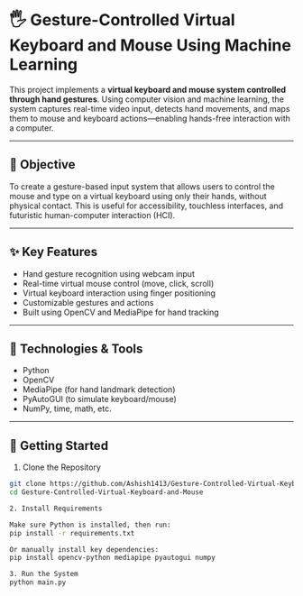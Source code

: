 # 🖐️ Gesture-Controlled Virtual Keyboard and Mouse Using Machine Learning

This project implements a **virtual keyboard and mouse system controlled through hand gestures**. Using computer vision and machine learning, the system captures real-time video input, detects hand movements, and maps them to mouse and keyboard actions—enabling hands-free interaction with a computer.

---

## 🎯 Objective

To create a gesture-based input system that allows users to control the mouse and type on a virtual keyboard using only their hands, without physical contact. This is useful for accessibility, touchless interfaces, and futuristic human-computer interaction (HCI).

---

## ✨ Key Features

- Hand gesture recognition using webcam input
- Real-time virtual mouse control (move, click, scroll)
- Virtual keyboard interaction using finger positioning
- Customizable gestures and actions
- Built using OpenCV and MediaPipe for hand tracking

---

## 🧠 Technologies & Tools

- Python
- OpenCV
- MediaPipe (for hand landmark detection)
- PyAutoGUI (to simulate keyboard/mouse)
- NumPy, time, math, etc.

---

## 🚀 Getting Started

1. Clone the Repository

```bash
git clone https://github.com/Ashish1413/Gesture-Controlled-Virtual-Keyboard-and-Mouse.git
cd Gesture-Controlled-Virtual-Keyboard-and-Mouse

2. Install Requirements

Make sure Python is installed, then run:
pip install -r requirements.txt

Or manually install key dependencies:
pip install opencv-python mediapipe pyautogui numpy

3. Run the System
python main.py
